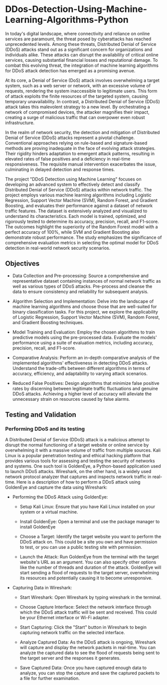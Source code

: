 # DDos-Detection-Using-Machine-Learning-Algorithms-Python

In today's digital landscape, where connectivity and reliance on online services are paramount, the threat posed by cyberattacks has reached unprecedented levels. Among these threats, Distributed Denial of Service (DDoS) attacks stand out as a significant concern for organizations and individuals alike. These attacks can disrupt the availability of critical online services, causing substantial financial losses and reputational damage. To combat this evolving threat, the integration of machine learning algorithms for DDoS attack detection has emerged as a promising avenue.

At its core, a Denial of Service (DoS) attack involves overwhelming a target system, such as a web server or network, with an excessive volume of requests, rendering the system inaccessible to legitimate users. This form of attack exploits the finite resources of the targeted system, causing temporary unavailability. In contrast, a Distributed Denial of Service (DDoS) attack takes this malevolent strategy to a new level. By orchestrating a network of compromised devices, the attacker magnifies their impact, creating a surge of malicious traffic that can overpower even robust infrastructure.

In the realm of network security, the detection and mitigation of Distributed Denial of Service (DDoS) attacks represent a pivotal challenge. Conventional approaches relying on rule-based and signature-based methods are proving inadequate in the face of evolving attack strategies. Their rigidity hinders adaptation to emergent attack patterns, resulting in elevated rates of false positives and a deficiency in real-time responsiveness. The requisite manual intervention exacerbates the issue, culminating in delayed detection and response times.

The project "DDoS Detection using Machine Learning" focuses on developing an advanced system to effectively detect and classify Distributed Denial of Service (DDoS) attacks within network traffic. The project employs various machine learning algorithms including Logistic Regression, Support Vector Machine (SVM), Random Forest, and Gradient Boosting, and evaluates their performance against a dataset of network traffic features. The dataset is extensively analyzed and visualized to understand its characteristics. Each model is trained, optimized, and rigorously tested to determine its accuracy, precision, recall, and F1-score. The outcomes highlight the superiority of the Random Forest model with a perfect accuracy of 100%, while SVM and Gradient Boosting also demonstrate robust performance. The study emphasizes the significance of comprehensive evaluation metrics in selecting the optimal model for DDoS detection in real-world network security scenarios.

## Objectives 
- Data Collection and Pre-processing: Source a comprehensive and representative dataset containing instances of normal network traffic as well as various types of DDoS attacks. Pre-process and cleanse the data to ensure consistency and reliability for subsequent analysis.

- Algorithm Selection and Implementation: Delve into the landscape of machine learning algorithms and choose those that are well-suited for binary classification tasks. For this project, we explore the applicability of Logistic Regression, Support Vector Machine (SVM), Random Forest, and Gradient Boosting techniques.


- Model Training and Evaluation: Employ the chosen algorithms to train predictive models using the pre-processed data. Evaluate the models' performance using a suite of evaluation metrics, including accuracy, precision, recall, and F1-score.

- Comparative Analysis: Perform an in-depth comparative analysis of the implemented algorithms' effectiveness in detecting DDoS attacks. Understand the trade-offs between different algorithms in terms of accuracy, efficiency, and adaptability to varying attack scenarios.


- Reduced False Positives: Design algorithms that minimize false positive rates by discerning between legitimate traffic fluctuations and genuine DDoS attacks. Achieving a higher level of accuracy will alleviate the unnecessary strain on resources caused by false alarms.

## Testing and Validation
### Performing DDoS and its testing
A Distributed Denial of Service (DDoS) attack is a malicious attempt to disrupt the normal functioning of a target website or online service by overwhelming it with a massive volume of traffic from multiple sources. Kali Linux is a popular penetration testing and ethical hacking platform that provides various tools for assessing and testing the security of networks and systems. One such tool is GoldenEye, a Python-based application used to launch DDoS attacks. Wireshark, on the other hand, is a widely used network protocol analyzer that captures and inspects network traffic in real-time. Here is a description of how to perform a DDoS attack using GoldenEye and capture the data using Wireshark:

- Performing the DDoS Attack using GoldenEye:

  - Setup Kali Linux: Ensure that you have Kali Linux installed on your system or a virtual machine.

  - Install GoldenEye: Open a terminal and use the package manager to install GoldenEye

  - Choose a Target: Identify the target website you want to perform the DDoS attack on. This could be a site you own and have permission to test, or you can use a public testing site with permission.

  - Launch the Attack: Run GoldenEye from the terminal with the target website's URL as an argument. You can also specify other options like the number of threads and duration of the attack. GoldenEye will start sending a flood of requests to the target server, overwhelming its resources and potentially causing it to become unresponsive.

- Capturing Data in Wireshark:
  
  - Start Wireshark: Open Wireshark by typing wireshark in the terminal.

  - Choose Capture Interface: Select the network interface through which the DDoS attack traffic will be sent and received. This could be your Ethernet interface or Wi-Fi adapter.

  - Start Capturing: Click the "Start" button in Wireshark to begin capturing network traffic on the selected interface.

  - Analyze Captured Data: As the DDoS attack is ongoing, Wireshark will capture and display the network packets in real-time. You can analyze the captured data to see the flood of requests being sent to the target server and the responses it generates.

  - Save Captured Data: Once you have captured enough data to analyze, you can stop the capture and save the captured packets to a file for further examination.
